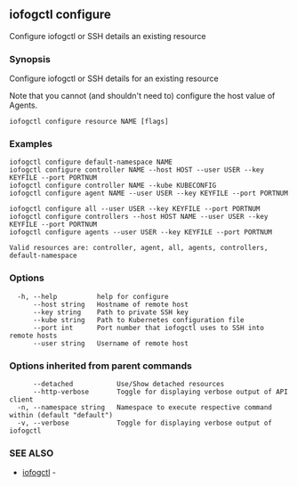 ## iofogctl configure

Configure iofogctl or SSH details an existing resource

### Synopsis

Configure iofogctl or SSH details for an existing resource

Note that you cannot (and shouldn't need to) configure the host value of Agents.

```
iofogctl configure resource NAME [flags]
```

### Examples

```
iofogctl configure default-namespace NAME
iofogctl configure controller NAME --host HOST --user USER --key KEYFILE --port PORTNUM
iofogctl configure controller NAME --kube KUBECONFIG
iofogctl configure agent NAME --user USER --key KEYFILE --port PORTNUM

iofogctl configure all --user USER --key KEYFILE --port PORTNUM
iofogctl configure controllers --host HOST NAME --user USER --key KEYFILE --port PORTNUM
iofogctl configure agents --user USER --key KEYFILE --port PORTNUM

Valid resources are: controller, agent, all, agents, controllers, default-namespace

```

### Options

```
  -h, --help          help for configure
      --host string   Hostname of remote host
      --key string    Path to private SSH key
      --kube string   Path to Kubernetes configuration file
      --port int      Port number that iofogctl uses to SSH into remote hosts
      --user string   Username of remote host
```

### Options inherited from parent commands

```
      --detached           Use/Show detached resources
      --http-verbose       Toggle for displaying verbose output of API client
  -n, --namespace string   Namespace to execute respective command within (default "default")
  -v, --verbose            Toggle for displaying verbose output of iofogctl
```

### SEE ALSO

* [iofogctl](iofogctl.md)	 - 


